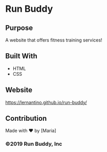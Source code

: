 # Run Buddy

## Purpose
A website that offers fitness training services! 

## Built With
* HTML
* CSS

## Website
https://lernantino.github.io/run-buddy/

## Contribution
Made with ❤️ by [Maria]

### ©️2019 Run Buddy, Inc

